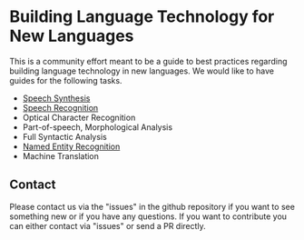# Building Language Technology for New Languages

This is a community effort meant to be a guide to best practices regarding building language technology in new languages.
We would like to have guides for the following tasks.

* [Speech Synthesis](speech-synthesis/)
* [Speech Recognition](speech-recognition/)
* Optical Character Recognition
* Part-of-speech, Morphological Analysis
* Full Syntactic Analysis
* [Named Entity Recognition](named-entity-recognition/)
* Machine Translation

## Contact

Please contact us via the "issues" in the github repository if you want to see something new or if you have any questions. If you want to contribute you can either contact via "issues" or send a PR directly.
